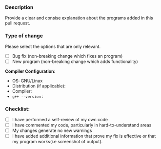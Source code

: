 ### Description

Provide a clear and consise explanation about the programs added in this pull request.

### Type of change

Please select the options that are only relevant.

- [ ] Bug fix (non-breaking change which fixes an program)
- [ ] New program (non-breaking change which adds functionality)

**Compiler Configuration**:
* OS: GNU/Linux
* Distribution (if applicable):
* Compiler:
* `g++ --version` :

### Checklist:

- [ ] I have performed a self-review of my own code
- [ ] I have commented my code, particularly in hard-to-understand areas
- [ ] My changes generate no new warnings
- [ ] I have added additional information that prove my fix is effective or that my program works(i.e screenshot of output). 
